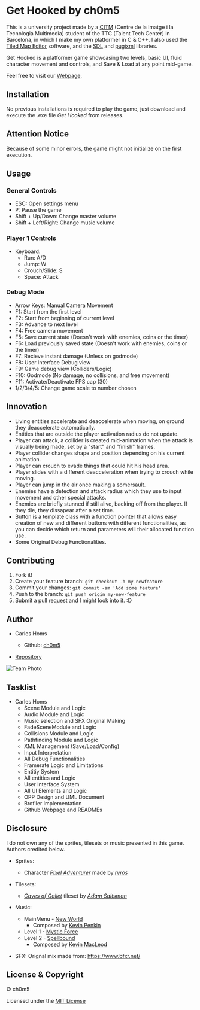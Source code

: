 # Get Hooked by ch0m5
This is a university project made by a [CITM](https://www.citm.upc.edu/ing/) (Centre de la Imatge i la Tecnologia Multimedia) student of the TTC (Talent Tech Center) in Barcelona, in which I make my own platformer in C & C++. I also used the [Tiled Map Editor](https://www.mapeditor.org/) software, and the [SDL](https://www.libsdl.org/) and [pugixml](https://pugixml.org/) libraries.

Get Hooked is a platformer game showcasing two levels, basic UI, fluid character movement and controls, and Save & Load at any point mid-game.

Feel free to visit our [Webpage](https://scotland-fury.github.io/Hook_Platformer/).

## Installation
No previous installations is required to play the game, just download and execute the .exe file *Get Hooked* from releases.

## Attention Notice
Because of some minor errors, the game might not initialize on the first execution.

## Usage
### General Controls
* ESC: Open settings menu
* P: Pause the game
* Shift + Up/Down: Change master volume
* Shift + Left/Right: Change music volume

### Player 1 Controls
* Keyboard:
	* Run: A/D
	* Jump: W
	* Crouch/Slide: S
	* Space: Attack

### Debug Mode
* Arrow Keys: Manual Camera Movement
* F1: Start from the first level
* F2: Start from beginning of current level
* F3: Advance to next level
* F4: Free camera movement
* F5: Save current state	(Doesn't work with enemies, coins or the timer)
* F6: Load previously saved state	(Doesn't work with enemies, coins or the timer)
* F7: Recieve instant damage (Unless on godmode)
* F8: User Interface Debug view
* F9: Game debug view (Colliders/Logic)
* F10: Godmode (No damage, no collisions, and free movement)
* F11: Activate/Deactivate FPS cap (30)
* 1/2/3/4/5: Change game scale to number chosen

## Innovation
* Living entities accelerate and deaccelerate when moving, on ground they deaccelerate automatically.
* Entities that are outside the player activation radius do not update.
* Player can attack, a collider is created mid-animation when the attack is visually being made, set by a "start" and "finish" frames.
* Player collider changes shape and position depending on his current animation.
* Player can crouch to evade things that could hit his head area.
* Player slides with a different deacceleration when trying to crouch while moving.
* Player can jump in the air once making a somersault.
* Enemies have a detection and attack radius which they use to input movement and other special attacks.
* Enemies are briefly stunned if still alive, backing off from the player. If they die, they dissapear after a set time.
* Button is a template class with a function pointer that allows easy creation of new and different buttons with different functionalities, as you can decide which return and parameters will their allocated function use.
* Some Original Debug Functionalities.

## Contributing
1. Fork it!
2. Create your feature branch: `git checkout -b my-newfeature`
3. Commit your changes: `git commit -am 'Add some
feature'`
4. Push to the branch: `git push origin my-new-feature`
5. Submit a pull request and I might look into it. :D

## Author
* Carles Homs 
  * Github: [ch0m5](https://github.com/ch0m5)

* [Repository](https://github.com/ch0m5/Get_Hooked)

![Team Photo](https://raw.githubusercontent.com/ch0m5/Get_Hooked/gh-pages/Cara.png)

## Tasklist
* Carles Homs
	* Scene Module and Logic
	* Audio Module and Logic
	* Music selection and SFX Original Making
	* FadeSceneModule and Logic
	* Collisions Module and Logic
	* Pathfinding Module and Logic
	* XML Management (Save/Load/Config)
	* Input Interpretation
	* All Debug Functionalities
	* Framerate Logic and Limitations
	* Entitiy System
	* All entities and Logic
	* User Interface System
	* All UI Elements and Logic
	* OPP Design and UML Document
	* Brofiler Implementation
	* Github Webpage and READMEs

## Disclosure
I do not own any of the sprites, tilesets or music presented in this game. Authors credited below.

* Sprites:
	* Character [*Pixel Adventurer*](https://rvros.itch.io/animated-pixel-hero) made by [*rvros*](https://rvros.itch.io/)

* Tilesets:
	* [*Caves of Gallet*](https://adamatomic.itch.io/caves-of-gallet) tileset by [*Adam Saltsman*](https://adamatomic.itch.io/) 

* Music: 
	* MainMenu - [New World](https://www.youtube.com/watch?v=uwgqElzccUE)
		* Composed by [Kevin Penkin](http://www.kpenkmusic.com/)
	* Level 1 - [Mystic Force](https://www.youtube.com/watch?v=pfryxqYSHqA&feature=youtu.be)
	* Level 2 - [Spellbound](https://www.youtube.com/watch?v=FXDThZaMO4c&feature=youtu.be)
		* Composed by [Kevin MacLeod](https://www.youtube.com/channel/UCSZXFhRIx6b0dFX3xS8L1yQ)

* SFX: Orignal mix made from: https://www.bfxr.net/

## License & Copyright 

© ch0m5

Licensed under the [MIT License](LICENSE)
